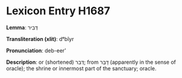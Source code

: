 # Lexicon Entry H1687

**Lemma**: דְּבִיר

**Transliteration (xlit)**: dᵉbîyr

**Pronunciation**: deb-eer'

**Description**:
or (shortened) דְּבִר; from דָבַר (apparently in the sense of oracle); the shrine or innermost part of the sanctuary; oracle.
